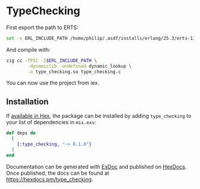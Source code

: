 # TypeChecking

First export the path to ERTS:

```sh
set -x ERL_INCLUDE_PATH /home/philip/.asdf/installs/erlang/25.3/erts-13.2/include
```

And compile with:

```sh
zig cc -fPIC -I$ERL_INCLUDE_PATH \
        -dynamiclib -undefined dynamic_lookup \
        -o type_checking.so type_checking.c
```

You can now use the project from iex.

## Installation

If [available in Hex](https://hex.pm/docs/publish), the package can be installed
by adding `type_checking` to your list of dependencies in `mix.exs`:

```elixir
def deps do
  [
    {:type_checking, "~> 0.1.0"}
  ]
end
```

Documentation can be generated with [ExDoc](https://github.com/elixir-lang/ex_doc)
and published on [HexDocs](https://hexdocs.pm). Once published, the docs can
be found at <https://hexdocs.pm/type_checking>.


